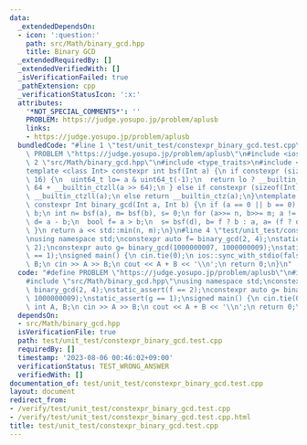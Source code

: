 ```yaml
---
data:
  _extendedDependsOn:
  - icon: ':question:'
    path: src/Math/binary_gcd.hpp
    title: Binary GCD
  _extendedRequiredBy: []
  _extendedVerifiedWith: []
  _isVerificationFailed: true
  _pathExtension: cpp
  _verificationStatusIcon: ':x:'
  attributes:
    '*NOT_SPECIAL_COMMENTS*': ''
    PROBLEM: https://judge.yosupo.jp/problem/aplusb
    links:
    - https://judge.yosupo.jp/problem/aplusb
  bundledCode: "#line 1 \"test/unit_test/constexpr_binary_gcd.test.cpp\"\n#define\
    \ PROBLEM \"https://judge.yosupo.jp/problem/aplusb\"\n#include <iostream>\n#line\
    \ 2 \"src/Math/binary_gcd.hpp\"\n#include <type_traits>\n#include <algorithm>\n\
    template <class Int> constexpr int bsf(Int a) {\n if constexpr (sizeof(Int) ==\
    \ 16) {\n  uint64_t lo= a & uint64_t(-1);\n  return lo ? __builtin_ctzll(lo) :\
    \ 64 + __builtin_ctzll(a >> 64);\n } else if constexpr (sizeof(Int) == 8) return\
    \ __builtin_ctzll(a);\n else return __builtin_ctz(a);\n}\ntemplate <class Int>\
    \ constexpr Int binary_gcd(Int a, Int b) {\n if (a == 0 || b == 0) return a +\
    \ b;\n int n= bsf(a), m= bsf(b), s= 0;\n for (a>>= n, b>>= m; a != b;) {\n  Int\
    \ d= a - b;\n  bool f= a > b;\n  s= bsf(d), b= f ? b : a, a= (f ? d : -d) >> s;\n\
    \ }\n return a << std::min(n, m);\n}\n#line 4 \"test/unit_test/constexpr_binary_gcd.test.cpp\"\
    \nusing namespace std;\nconstexpr auto f= binary_gcd(2, 4);\nstatic_assert(f ==\
    \ 2);\nconstexpr auto g= binary_gcd(1000000007, 1000000009);\nstatic_assert(g\
    \ == 1);\nsigned main() {\n cin.tie(0);\n ios::sync_with_stdio(false);\n int A,\
    \ B;\n cin >> A >> B;\n cout << A + B << '\\n';\n return 0;\n}\n"
  code: "#define PROBLEM \"https://judge.yosupo.jp/problem/aplusb\"\n#include <iostream>\n\
    #include \"src/Math/binary_gcd.hpp\"\nusing namespace std;\nconstexpr auto f=\
    \ binary_gcd(2, 4);\nstatic_assert(f == 2);\nconstexpr auto g= binary_gcd(1000000007,\
    \ 1000000009);\nstatic_assert(g == 1);\nsigned main() {\n cin.tie(0);\n ios::sync_with_stdio(false);\n\
    \ int A, B;\n cin >> A >> B;\n cout << A + B << '\\n';\n return 0;\n}"
  dependsOn:
  - src/Math/binary_gcd.hpp
  isVerificationFile: true
  path: test/unit_test/constexpr_binary_gcd.test.cpp
  requiredBy: []
  timestamp: '2023-08-06 00:46:02+09:00'
  verificationStatus: TEST_WRONG_ANSWER
  verifiedWith: []
documentation_of: test/unit_test/constexpr_binary_gcd.test.cpp
layout: document
redirect_from:
- /verify/test/unit_test/constexpr_binary_gcd.test.cpp
- /verify/test/unit_test/constexpr_binary_gcd.test.cpp.html
title: test/unit_test/constexpr_binary_gcd.test.cpp
---
```


